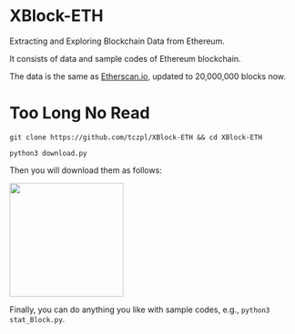 # XBlock-ETH
Extracting and Exploring Blockchain Data from Ethereum.

It consists of data and sample codes of Ethereum blockchain.

The data is the same as [Etherscan.io](https://etherscan.io), updated to 20,000,000 blocks now.

# Too Long No Read
`git clone https://github.com/tczpl/XBlock-ETH && cd XBlock-ETH`

`python3 download.py`

Then you will download them as follows:

<img src="http://xblock.pro/pydownload.png" height=200 />

Finally, you can do anything you like with sample codes, e.g., `python3 stat_Block.py`.
